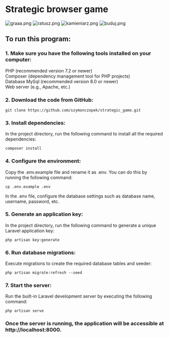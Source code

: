 # Strategic browser game</br>

<img  src="https://imageupload.io/ib/rgf23yPaudV2Dqe_1685618193.png" alt="graaa.png"/>
<img  src="https://imageupload.io/ib/YLikknbEtSOJ75Y_1685618458.png" alt="ratusz.png"/>
<img  src="https://imageupload.io/ib/9LLqbrfba80Bqda_1685619106.png" alt="kamieniarz.png"/>
<img  src="https://imageupload.io/ib/5pCX1oVsgx1p480_1685619193.png" alt="buduj.png"/>

## To run this program:</br>

### 1. Make sure you have the following tools installed on your computer:</br>

PHP (recommended version 7.2 or newer)</br>
Composer (dependency management tool for PHP projects)</br>
Database MySql (recommended version 8.0 or newer)</br>
Web server (e.g., Apache, etc.)</br>

### 2. Download the code from GitHub:</br>

    git clone https://github.com/szymonczopek/strategic_game.git

### 3. Install dependencies:</br>

In the project directory, run the following command to install all the required dependencies:</br>

    composer install

### 4. Configure the environment:</br>

Copy the .env.example file and rename it as .env. You can do this by running the following command:</br>

    cp .env.example .env

In the .env file, configure the database settings such as database name, username, password, etc.</br>

### 5. Generate an application key:</br>

In the project directory, run the following command to generate a unique Laravel application key:</br>

    php artisan key:generate

### 6. Run database migrations:</br>

Execute migrations to create the required database tables and seeder:</br>

    php artisan migrate:refresh --seed

### 7. Start the server:</br>

Run the built-in Laravel development server by executing the following command:</br>

    php artisan serve

### Once the server is running, the application will be accessible at http://localhost:8000.</br>
